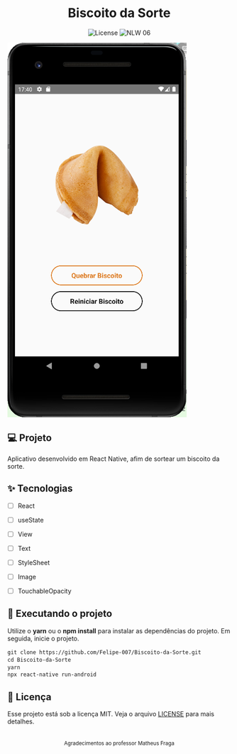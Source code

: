 <h1 align="center">
  Biscoito da Sorte
</h1>

<p align="center">
  <img alt="License" src="https://img.shields.io/static/v1?label=license&message=MIT&color=E51C44&labelColor=0A1033">

 <img src="https://img.shields.io/static/v1?label=NLW&message=06&color=E51C44&labelColor=0A1033" alt="NLW 06" />
</p>


![cover](.github/cover.png?style=flat)



## 💻 Projeto
Aplicativo desenvolvido em React Native, afim de sortear um biscoito da sorte.

## ✨ Tecnologias

-   [ ] React
-   [ ] useState
-   [ ] View
-   [ ] Text
-   [ ] StyleSheet
-   [ ] Image
-   [ ] TouchableOpacity


## 🔖 Executando o projeto

Utilize o **yarn** ou o **npm install** para instalar as dependências do projeto.
Em seguida, inicie o projeto.

```cl
git clone https://github.com/Felipe-007/Biscoito-da-Sorte.git
cd Biscoito-da-Sorte
yarn
npx react-native run-android
```

## 📄 Licença

Esse projeto está sob a licença MIT. Veja o arquivo [LICENSE](LICENSE.md) para mais detalhes.

<br />

<div align="center">
  <small>Agradecimentos ao professor Matheus Fraga</small>  
</div>